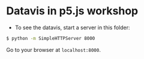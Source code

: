 # Datavis in p5.js workshop

* To see the datavis, start a server in this folder:

```bash
$ python -m SimpleHTTPServer 8000
```

Go to your browser at `localhost:8000`.



